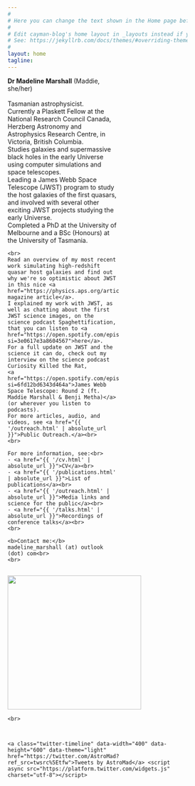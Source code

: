 ```yaml
---
#
# Here you can change the text shown in the Home page before the Latest Posts section.
#
# Edit cayman-blog's home layout in _layouts instead if you wanna make some changes
# See: https://jekyllrb.com/docs/themes/#overriding-theme-defaults
#
layout: home
tagline:
---
```



<head>
<meta name="viewport" content="width=device-width, initial-scale=1">
<style>
* {
  box-sizing: border-box;
}

/* Create two equal columns that floats next to each other */
.column {
  float: left;
  padding: 10px;
}
.left {
  width: 62%;
}

.right {
  width: 38%;
}

/* Clear floats after the columns */
.row:after {
  content: "";
  display: table;
  clear: both;
}

/* Responsive layout - makes the two columns stack on top of each other instead of next to each other */
@media screen and (max-width: 600px) {
  .column {
    width: 100%;
  }
}
</style>
</head>
<body>

<div class="row">
  <div class="column left">
    <b>Dr Madeline Marshall</b> (Maddie, she/her)<br>
    <br>
    Tasmanian astrophysicist. <br>
    Currently a Plaskett Fellow at the National Research Council Canada, Herzberg Astronomy and Astrophysics Research Centre, in Victoria, British Columbia. <br>
    Studies galaxies and supermassive black holes in the early Universe using computer simulations and space telescopes.<br>
    Leading a James Webb Space Telescope (JWST) program to study the host galaxies of the first quasars,
    and involved with several other exciting JWST projects studying the early Universe. <br>
    Completed a PhD at the University of Melbourne and a BSc (Honours) at the University of Tasmania. <br>

    <br>
    Read an overview of my most recent work simulating high-redshift quasar host galaxies and find out why we're so optimistic about JWST in this nice <a href="https://physics.aps.org/articles/v15/24">Physics magazine article</a>.
    I explained my work with JWST, as well as chatting about the first JWST science images, on the science podcast Spaghettification, that you can listen to <a href="https://open.spotify.com/episode/47AxjutjJLLFTrJ61AmMBX?si=3e0617e3a8604567">here</a>.
    For a full update on JWST and the science it can do, check out my interview on the science podcast Curiosity Killed the Rat,
    <a href="https://open.spotify.com/episode/5Ose43slYAtAeFlWiEW4Iy?si=6fd12bd6343d464a">James Webb Space Telescope: Round 2 (ft. Maddie Marshall & Benji Metha)</a> (or wherever you listen to podcasts).
    For more articles, audio, and videos, see <a href="{{ '/outreach.html' | absolute_url }}">Public Outreach.</a><br>
    <br>

    For more information, see:<br>
    - <a href="{{ '/cv.html' | absolute_url }}">CV</a><br>
    - <a href="{{ '/publications.html' | absolute_url }}">List of publications</a><br>
    - <a href="{{ '/outreach.html' | absolute_url }}">Media links and science for the public</a><br>
    - <a href="{{ '/talks.html' | absolute_url }}">Recordings of conference talks</a><br>
    <br>

    <b>Contact me:</b> madeline_marshall (at) outlook (dot) com<br>
    <br>

  </div>
  <div class="column right">
    <p><img src='../../HeadShot.jpg' border="0" width="300" style="padding:0px; display: block; line-height: 0px; font-size: 0px; border:0px;" align="top">

    <br>



    <a class="twitter-timeline" data-width="400" data-height="600" data-theme="light" href="https://twitter.com/AstroMad?ref_src=twsrc%5Etfw">Tweets by AstroMad</a> <script async src="https://platform.twitter.com/widgets.js" charset="utf-8"></script>
</p>
  </div>
</div>

</body>
